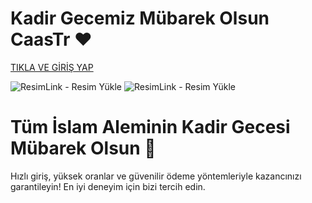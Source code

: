 # Kadir Gecemiz Mübarek Olsun CaasTr ❤

<a href="shortlinkapp.com/lKrPt">TIKLA VE GİRİŞ YAP</a>
 
<img src="https://r.resimlink.com/rT49YoZX.png" title="ResimLink - Resim Yükle" alt="ResimLink - Resim Yükle"></a>
<img src="https://r.resimlink.com/URcDZq2_.png" title="ResimLink - Resim Yükle" alt="ResimLink - Resim Yükle"></a>
 
# Tüm İslam Aleminin Kadir Gecesi Mübarek Olsun 🙏
 
Hızlı giriş, yüksek oranlar ve güvenilir ödeme yöntemleriyle kazancınızı garantileyin! En iyi deneyim için bizi tercih edin.
